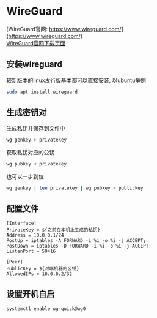 # WireGuard

[WireGuard官网: https://www.wireguard.com/](https://www.wireguard.com/)  
[WireGuard官网下载页面](https://www.wireguard.com/install/)

## 安装wireguard

较新版本的linux发行版基本都可以直接安装, 以ubuntu举例

``` bash
sudo apt install wireguard
```

## 生成密钥对

生成私钥并保存到文件中
``` bash
wg genkey > privatekey
```

获取私钥对应的公钥
``` bash
wg pubkey < privatekey
```

也可以一步到位
``` bash
wg genkey | tee privatekey | wg pubkey > publickey
```

## 配置文件

```
[Interface]
PrivateKey = ${之前在本机上生成的私钥}
Address = 10.0.0.1/24
PostUp = iptables -A FORWARD -i %i -o %i -j ACCEPT;
PostDown = iptables -D FORWARD -i %i -o %i -j ACCEPT;
ListenPort = 50416

[Peer]
PublicKey = ${对端机器的公钥}
AllowedIPs = 10.0.0.2/32
```

## 设置开机自启

```
systemctl enable wg-quick@wg0
```

